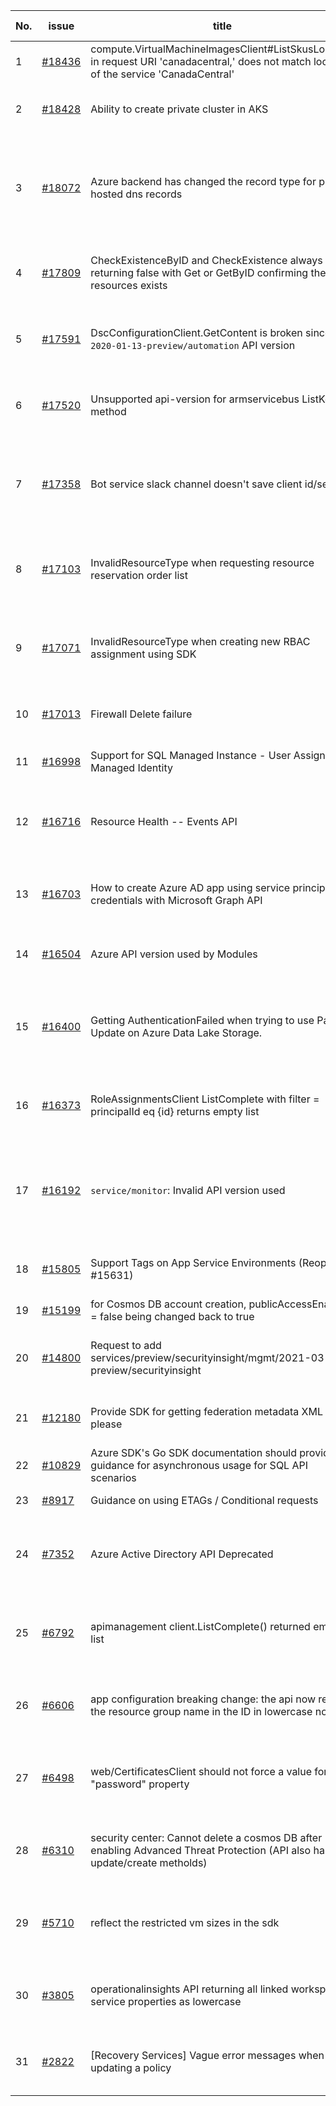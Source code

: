 | No. | issue | title | labels | assignees | bot advice | created date |
| ------ | ------ | ------ | ------ | ------ | ------ | :-----: |
|1|[#18436](https://github.com/Azure/azure-sdk-for-go/issues/18436)|compute.VirtualMachineImagesClient#ListSkusLocation in request URI 'canadacentral,' does not match location of the service 'CanadaCentral'|Compute, Service Attention, Mgmt|lirenhe, TravisCragg-MSFT|new comment|2022-06-17|
|2|[#18428](https://github.com/Azure/azure-sdk-for-go/issues/18428)|Ability to create private cluster in AKS|question, Mgmt, customer-reported, needs-team-attention|lirenhe||2022-06-16|
|3|[#18072](https://github.com/Azure/azure-sdk-for-go/issues/18072)|Azure backend has changed the record type for private hosted dns records|question, Network - DNS, Service Attention, Mgmt, customer-reported, needs-team-attention, needs-team-triage|lirenhe|new comment|2022-05-17|
|4|[#17809](https://github.com/Azure/azure-sdk-for-go/issues/17809)|CheckExistenceByID and CheckExistence always returning false with Get or GetByID confirming the resources exists|question, Service Attention, Mgmt, customer-reported, needs-team-attention|tadelesh, lirenhe|new comment|2022-05-05|
|5|[#17591](https://github.com/Azure/azure-sdk-for-go/issues/17591)|DscConfigurationClient.GetContent is broken since `2020-01-13-preview/automation` API version|bug, Automation, Service Attention, Mgmt, customer-reported, needs-team-attention|ArcturusZhang|new comment|2022-04-14|
|6|[#17520](https://github.com/Azure/azure-sdk-for-go/issues/17520)|Unsupported api-version for armservicebus ListKeys() method|bug, Service Bus, Service Attention, Mgmt, customer-reported, needs-team-attention|ArcturusZhang||2022-04-11|
|7|[#17358](https://github.com/Azure/azure-sdk-for-go/issues/17358)|Bot service slack channel doesn't save client id/secrets|question, Service Attention, Mgmt, customer-reported, Bot Service, needs-team-attention, Previous Versions|lirenhe|new comment|2022-03-23|
|8|[#17103](https://github.com/Azure/azure-sdk-for-go/issues/17103)|InvalidResourceType when requesting resource reservation order list|question, Reservations, Service Attention, Mgmt, customer-reported, needs-team-attention|ArcturusZhang|new comment|2022-02-18|
|9|[#17071](https://github.com/Azure/azure-sdk-for-go/issues/17071)|InvalidResourceType when creating new RBAC assignment using SDK|question, Authorization, Service Attention, Mgmt, customer-reported, needs-team-attention|ArcturusZhang||2022-02-15|
|10|[#17013](https://github.com/Azure/azure-sdk-for-go/issues/17013)|Firewall Delete failure|bug, Service Attention, Mgmt, Service, Network - Firewall|ArcturusZhang|new comment|2022-02-09|
|11|[#16998](https://github.com/Azure/azure-sdk-for-go/issues/16998)|Support for SQL Managed Instance - User Assigned Managed Identity|Mgmt, SQL - Managed Instance|ArcturusZhang, Alancere, ericshape|new comment|2022-02-08|
|12|[#16716](https://github.com/Azure/azure-sdk-for-go/issues/16716)|Resource Health -- Events API|question, Resource Health, Service Attention, Mgmt, customer-reported, needs-team-attention|lirenhe||2021-12-27|
|13|[#16703](https://github.com/Azure/azure-sdk-for-go/issues/16703)|How to create Azure AD app using service principal credentials with Microsoft Graph API|question, Compute, Mgmt, customer-reported, needs-team-attention, Previous Versions|lirenhe|new comment|2021-12-23|
|14|[#16504](https://github.com/Azure/azure-sdk-for-go/issues/16504)|Azure API version used by Modules|Mgmt, customer-reported, needs-team-attention, feature-request|lirenhe|new comment|2021-12-08|
|15|[#16400](https://github.com/Azure/azure-sdk-for-go/issues/16400)|Getting AuthenticationFailed when trying to use Path Update on Azure Data Lake Storage.|question, Mgmt, customer-reported, Data Lake Storage Gen2, needs-team-attention, Previous Versions|lirenhe|new issue|2021-12-06|
|16|[#16373](https://github.com/Azure/azure-sdk-for-go/issues/16373)|RoleAssignmentsClient ListComplete with filter = principalId eq {id} returns empty list|question, Compute, Mgmt, customer-reported, needs-team-attention, Previous Versions|lirenhe|new comment|2021-12-01|
|17|[#16192](https://github.com/Azure/azure-sdk-for-go/issues/16192)|`service/monitor`: Invalid API version used|question, Service Attention, Mgmt, customer-reported, Monitor - ApplicationInsights, needs-team-attention, Previous Versions|ArcturusZhang|new comment|2021-11-16|
|18|[#15805](https://github.com/Azure/azure-sdk-for-go/issues/15805)|Support Tags on App Service Environments (Reopen #15631)|App Services, Mgmt, customer-reported, feature-request|ArcturusZhang|new issue|2021-10-15|
|19|[#15199](https://github.com/Azure/azure-sdk-for-go/issues/15199)|for Cosmos DB account creation, publicAccessEnabled = false being changed back to true|question, Mgmt, customer-reported|ArcturusZhang|new comment|2021-08-02|
|20|[#14800](https://github.com/Azure/azure-sdk-for-go/issues/14800)|Request to add services/preview/securityinsight/mgmt/2021-03-01-preview/securityinsight |Service Attention, Mgmt, customer-reported, feature-request, SecurityInsights|lirenhe, Alancere|new comment|2021-06-19|
|21|[#12180](https://github.com/Azure/azure-sdk-for-go/issues/12180)|Provide SDK for getting federation metadata XML file, please|Mgmt, customer-reported, needs-author-feedback, feature-request|ArcturusZhang|new comment|2020-08-06|
|22|[#10829](https://github.com/Azure/azure-sdk-for-go/issues/10829)|Azure SDK's Go SDK documentation should provide guidance for asynchronous usage for SQL API scenarios|Docs, SQL, Mgmt, feature-request|lirenhe|new comment|2020-06-25|
|23|[#8917](https://github.com/Azure/azure-sdk-for-go/issues/8917)|Guidance on using ETAGs / Conditional requests|Network, Mgmt, feature-request|lirenhe|new comment|2020-05-06|
|24|[#7352](https://github.com/Azure/azure-sdk-for-go/issues/7352)|Azure Active Directory API Deprecated|question, AAD, Mgmt, customer-reported, ARM - RBAC, needs-team-attention, Graph.Microsoft|ArcturusZhang|new comment|2020-02-18|
|25|[#6792](https://github.com/Azure/azure-sdk-for-go/issues/6792)|apimanagement client.ListComplete() returned empty list|bug, API Management, Service Attention, Mgmt, customer-reported, needs-team-attention|ArcturusZhang|new comment|2020-01-11|
|26|[#6606](https://github.com/Azure/azure-sdk-for-go/issues/6606)|app configuration breaking change:  the api now returns the resource group name in the ID in lowercase now|bug, App Services, Service Attention, Mgmt, customer-reported, needs-team-attention|ArcturusZhang||2020-01-06|
|27|[#6498](https://github.com/Azure/azure-sdk-for-go/issues/6498)|web/CertificatesClient should not force a value for the "password" property|bug, Service Attention, Mgmt, customer-reported, Web Apps, needs-team-attention|ArcturusZhang|new comment|2019-12-06|
|28|[#6310](https://github.com/Azure/azure-sdk-for-go/issues/6310)|security center: Cannot delete a cosmos DB after enabling Advanced Threat Protection (API also has no update/create metholds)|bug, Security, Service Attention, Mgmt, customer-reported, needs-team-attention|ArcturusZhang|new comment|2019-11-10|
|29|[#5710](https://github.com/Azure/azure-sdk-for-go/issues/5710)|reflect the restricted vm sizes in the sdk|bug, Container Instances, Service Attention, Mgmt, customer-reported, needs-team-attention|ArcturusZhang||2019-09-06|
|30|[#3805](https://github.com/Azure/azure-sdk-for-go/issues/3805)|operationalinsights API returning all linked workspace service properties as lowercase|bug, Monitor - Operational Insights, Service Attention, Mgmt, customer-reported|ArcturusZhang|new comment|2019-01-05|
|31|[#2822](https://github.com/Azure/azure-sdk-for-go/issues/2822)|[Recovery Services] Vague error messages when updating a policy|bug, Recovery Services Backup, Mgmt, customer-reported, needs-team-triage|lirenhe|new comment|2018-09-26|
